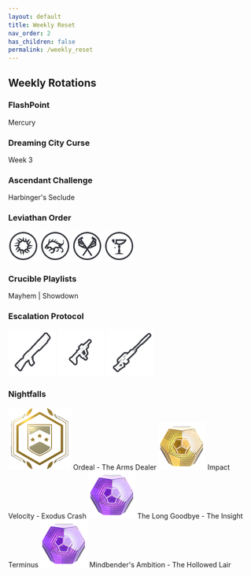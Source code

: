 ```yaml
---
layout: default
title: Weekly Reset
nav_order: 2
has_children: false
permalink: /weekly_reset
---
```

## Weekly Rotations

### FlashPoint
Mercury

### Dreaming City Curse
Week 3

### Ascendant Challenge
Harbinger's Seclude

### Leviathan Order
![Baths](/assets/img/Baths.png) ![Dog](/assets/img/Dog.png) ![Gauntlet](/assets/img/Gauntlet.png) ![Throne](/assets/img/Throne.png)

### Crucible Playlists
Mayhem | Showdown

### Escalation Protocol
![Shotgun](/assets/img/Shotgun.png) ![](/assets/img/SubmachineGun.png) ![](/assets/img/Sniper.png)

### Nightfalls
![](/assets/img/NightFallOrdeal.png) Ordeal - The Arms Dealer
![](/assets/img/Exotic.png) Impact Velocity - Exodus Crash
![](/assets/img/Legendary.png) The Long Goodbye - The Insight Terminus
![](/assets/img/Legendary.png) Mindbender's Ambition - The Hollowed Lair
